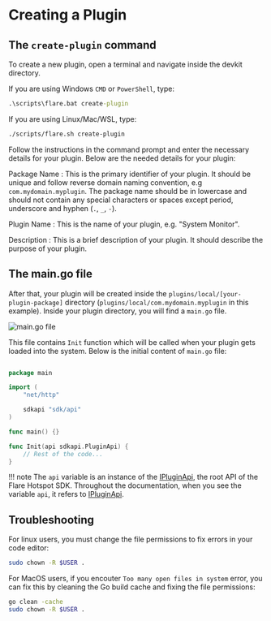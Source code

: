 
# Creating a Plugin

## The `create-plugin` command

To create a new plugin, open a terminal and navigate inside the devkit directory.

If you are using Windows `CMD` or `PowerShell`, type:
```cmd title="PowerShell"
.\scripts\flare.bat create-plugin
```

If you are using Linux/Mac/WSL, type:
```sh title="Terminal"
./scripts/flare.sh create-plugin
```

Follow the instructions in the command prompt and enter the necessary details for your plugin. Below are the needed details for your plugin:

Package Name
: This is the primary identifier of your plugin. It should be unique and follow reverse domain naming convention, e.g `com.mydomain.myplugin`. The package name should be in lowercase and should not contain any special characters or spaces except period, underscore and hyphen (`.`, `_`, `-`).

Plugin Name
: This is the name of your plugin, e.g. "System Monitor".

Description
: This is a brief description of your plugin. It should describe the purpose of your plugin.

## The main.go file

After that, your plugin will be created inside the `plugins/local/[your-plugin-package]` directory (`plugins/local/com.mydomain.myplugin` in this example). Inside your plugin directory, you will find a `main.go` file.

![main.go file](./img/main-go-location.png)

This file contains `Init` function which will be called when your plugin gets loaded into the system. Below is the initial content of `main.go` file:

```go title="main.go"

package main

import (
	"net/http"

	sdkapi "sdk/api"
)

func main() {}

func Init(api sdkapi.PluginApi) {
    // Rest of the code...
}
```

!!! note
    The `api` variable is an instance of the [IPluginApi](../api/plugin-api.md), the root API of the Flare Hotspot SDK. Throughout the documentation, when you see the variable `api`, it refers to [IPluginApi](../api/plugin-api.md).

## Troubleshooting

For linux users, you must change the file permissions to fix errors in your code editor:
```sh title="Terminal"
sudo chown -R $USER .
```

For MacOS users, if you encouter `Too many open files in system` error, you can fix this by cleaning the Go build cache and fixing the file permissions:

```sh title="Terminal"
go clean -cache
sudo chown -R $USER .
```
